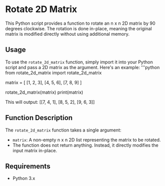 # Rotate 2D Matrix
This Python script provides a function to rotate an n x n 2D matrix by 90 degrees clockwise. The rotation is done in-place, meaning the original matrix is modified directly without using additional memory.

## Usage
To use the `rotate_2d_matrix` function, simply import it into your Python script and pass a 2D matrix as the argument. Here's an example:
'''python
from rotate_2d_matrix import rotate_2d_matrix

matrix = [
	[1, 2, 3],
	[4, 5, 6],
	[7, 8, 9]
]

rotate_2d_matrix(matrix)
print(matrix)

This will output:
[[7, 4, 1], [8, 5, 2], [9, 6, 3]]

## Function Description
The `rotate_2d_matrix` function takes a single argument:
* `matrix`: A non-empty n x n 2D list representing the matrix to be rotated.
* The function does not return anything. Instead, it directly modifies the input matrix in-place. 

## Requirements
* Python 3.x
